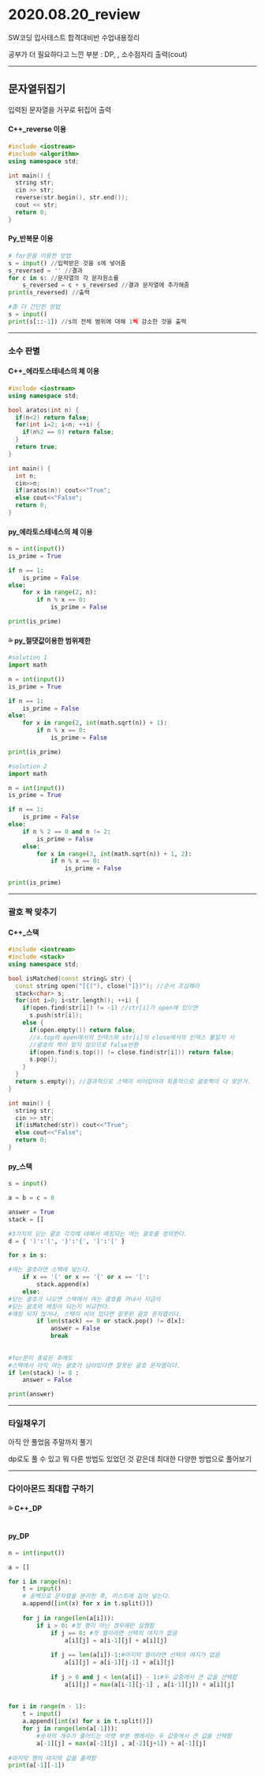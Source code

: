 # 2020.08.20_review

SW코딩 입사테스트 합격대비반 수업내용정리

공부가 더 필요하다고 느낀 부분 : DP, <cmath>, 소수점자리 출력(cout)

----

## 문자열뒤집기

입력된 문자열을 거꾸로 뒤집어 출력

#### C++_reverse 이용

```c++
#include <iostream>
#include <algorithm>
using namespace std;

int main() {
  string str;
  cin >> str;
  reverse(str.begin(), str.end());
  cout << str;
  return 0;
}
```
#### Py_반복문 이용

```python
# for문을 이용한 방법
s = input() //입력받은 것을 s에 넣어줌
s_reversed = '' //결과
for c in s: //문자열의 각 문자원소를
    s_reversed = c + s_reversed //결과 문자열에 추가해줌
print(s_reversed) //출력

#좀 더 간단한 방법
s = input()		
print(s[::-1]) //s의 전체 범위에 대해 1씩 감소한 것을 출력

```

----

### 소수 판별

#### C++_에라토스테네스의 체 이용

```c++
#include <iostream>
using namespace std;

bool aratos(int n) {
  if(n<2) return false;
  for(int i=2; i<n; ++i) {
    if(n%2 == 0) return false;
  }
  return true;
}

int main() {
  int n;
  cin>>n;
  if(aratos(n)) cout<<"True";
  else cout<<"False";
  return 0;
}
```

#### py_에라토스테네스의 체 이용

```python
n = int(input())
is_prime = True

if n == 1:
	is_prime = False
else:
	for x in range(2, n):
		if n % x == 0:
			is_prime = False

print(is_prime)
```

#### 💦 py_절댓값이용한 범위제한

```python
#solution 1
import math

n = int(input())
is_prime = True

if n == 1:
	is_prime = False
else:
	for x in range(2, int(math.sqrt(n)) + 1):
		if n % x == 0:
			is_prime = False

print(is_prime)

#solution 2
import math

n = int(input())
is_prime = True

if n == 1:
	is_prime = False
else:
	if n % 2 == 0 and n != 2:
		is_prime = False
	else:
		for x in range(3, int(math.sqrt(n)) + 1, 2):
			if n % x == 0:
				is_prime = False

print(is_prime)
```

---------

### 괄호 짝 맞추기

#### C++_스택

```c++
#include <iostream>
#include <stack>
using namespace std;

bool isMatched(const string& str) {
  const string open("[{("), close("]})"); //순서 조심해라
  stack<char> s;
  for(int i=0; i<str.length(); ++i) {
    if(open.find(str[i]) != -1) //str[i]가 open에 있으면
      s.push(str[i]);
    else {
      if(open.empty()) return false;
      //s.top의 open에서의 인덱스와 str[i]의 close에서의 인덱스 불일치 시
      //괄호의 짝이 맞지 않으므로 false반환
      if(open.find(s.top()) != close.find(str[i])) return false;
      s.pop();
    }
  }
  return s.empty(); //결과적으로 스택이 비어있어야 최종적으로 괄호짝이 다 맞은거.
}

int main() {
  string str;
  cin >> str;
  if(isMatched(str)) cout<<"True";
  else cout<<"False";
  return 0;
}
```

#### py_스택

```python
s = input()

a = b = c = 0

answer = True
stack = []

#3가지의 닫는 괄호 각각에 대해서 매칭되는 여는 괄호를 정의한다.
d = { ')':'(', '}':'{', ']':'[' }

for x in s:

#여는 괄호라면 스택에 넣는다.
	if x == '(' or x == '{' or x == '[':
		stack.append(x)
	else:
#닫는 괄호가 나오면 스택에서 여는 괄호를 꺼내서 지금의
#닫는 괄호와 매칭이 되는지 비교한다. 
#매칭 되지 않거나, 스택이 비어 있다면 잘못된 괄호 문자열이다.
		if len(stack) == 0 or stack.pop() != d[x]:			
			answer = False
			break
		
		
#for문이 종료된 후에도
#스택에서 아직 여는 괄호가 남아있다면 잘못된 괄호 문자열이다.
if len(stack) != 0 :
	answer = False

print(answer)

```

-------

### 타일채우기

아직 안 풀었음 주말까지 풀기 

dp로도 풀 수 있고 뭐 다른 방법도 있었던 것 같은데 최대한 다양한 방법으로 풀어보기

----

### 다이아몬드 최대합 구하기

#### 💦 C++_DP 

```

```

#### py_DP

```python
n = int(input())

a = []

for i in range(n):
	t = input()
	# 공백으로 문자열을 분리한 후, 리스트에 집어 넣는다.
	a.append([int(x) for x in t.split()])
	
	for j in range(len(a[i])):
		if i > 0: #첫 행이 아닌 경우에만 실행함
			if j == 0: #첫 열이라면 선택의 여지가 없음
				a[i][j] = a[i-1][j] + a[i][j]
		  
			if j == len(a[i])-1:#마지막 열이라면 선택의 여지가 없음
				a[i][j] = a[i-1][j-1] + a[i][j]
			
			if j > 0 and j < len(a[i]) - 1:#두 값중에서 큰 값을 선택함			
				a[i][j] = max(a[i-1][j-1] , a[i-1][j]) + a[i][j]
							
		
for i in range(n - 1):
	t = input()
	a.append([int(x) for x in t.split()])
	for j in range(len(a[-1])):
		#숫자의 개수가 줄어드는 아랫 부분 행에서는 두 값중에서 큰 값을 선택함
		a[-1][j] = max(a[-2][j] , a[-2][j+1]) + a[-1][j]
		
#마지막 행의 마지막 값을 출력함		
print(a[-1][-1])

```

